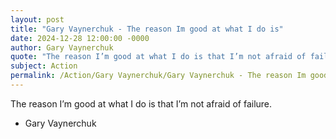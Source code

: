 ```yaml
---
layout: post
title: "Gary Vaynerchuk - The reason Im good at what I do is"
date: 2024-12-28 12:00:00 -0000
author: Gary Vaynerchuk
quote: "The reason I’m good at what I do is that I’m not afraid of failure."
subject: Action
permalink: /Action/Gary Vaynerchuk/Gary Vaynerchuk - The reason Im good at what I do is
---
```


The reason I’m good at what I do is that I’m not afraid of failure.

- Gary Vaynerchuk
